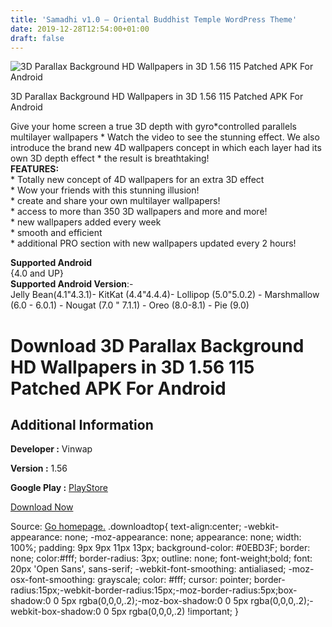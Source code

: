 ```yaml
---
title: 'Samadhi v1.0 – Oriental Buddhist Temple WordPress Theme'
date: 2019-12-28T12:54:00+01:00
draft: false
---
```


![3D Parallax Background HD Wallpapers in 3D 1.56 115 Patched APK For Android](https://i1.wp.com/apkhome.net/wp-content/uploads/2019/11/3D-Parallax-Background-HD-Wallpapers-in-3D-1.56-115-Patched.png "3D Parallax Background HD Wallpapers in 3D 1.56 115 Patched APK For Android")

  

3D Parallax Background HD Wallpapers in 3D 1.56 115 Patched APK For Android

Give your home screen a true 3D depth with gyro\*controlled parallels multilayer wallpapers \* Watch the video to see the stunning effect. We also introduce the brand new 4D wallpapers concept in which each layer had its own 3D depth effect \* the result is breathtaking!  
**FEATURES:**  
\* Totally new concept of 4D wallpapers for an extra 3D effect  
\* Wow your friends with this stunning illusion!  
\* create and share your own multilayer wallpapers!  
\* access to more than 350 3D wallpapers and more and more!  
\* new wallpapers added every week  
\* smooth and efficient  
\* additional PRO section with new wallpapers updated every 2 hours!

**Supported Android**  
{4.0 and UP}  
**Supported Android Version**:-  
Jelly Bean(4.1"4.3.1)- KitKat (4.4"4.4.4)- Lollipop (5.0"5.0.2) - Marshmallow (6.0 - 6.0.1) - Nougat (7.0 " 7.1.1) - Oreo (8.0-8.1) - Pie (9.0)

Download 3D Parallax Background HD Wallpapers in 3D 1.56 115 Patched APK For Android
====================================================================================

Additional Information
----------------------

**Developer :** Vinwap

**Version :** 1.56

**Google Play :** [PlayStore](https://play.google.com/store/apps/details?id=com.vinwap.parallaxwallpaper)

  

[Download Now](https://store4app.co/post/3d-parallax-background-hd-wallpapers-in-3d-1-56-115-patched-apk-for-android_1574076160)

  
Source: [Go homepage.](https://store4app.co/post/3d-parallax-background-hd-wallpapers-in-3d-1-56-115-patched-apk-for-android_1574076160) .downloadtop{ text-align:center; -webkit-appearance: none; -moz-appearance: none; appearance: none; width: 100%; padding: 9px 9px 11px 13px; background-color: #0EBD3F; border: none; color:#fff; border-radius: 3px; outline: none; font-weight;bold; font: 20px 'Open Sans', sans-serif; -webkit-font-smoothing: antialiased; -moz-osx-font-smoothing: grayscale; color: #fff; cursor: pointer; border-radius:15px;-webkit-border-radius:15px;-moz-border-radius:5px;box-shadow:0 0 5px rgba(0,0,0,.2);-moz-box-shadow:0 0 5px rgba(0,0,0,.2);-webkit-box-shadow:0 0 5px rgba(0,0,0,.2) !important; }